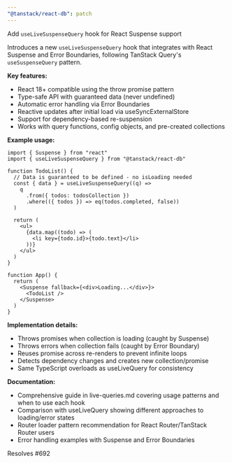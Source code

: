 ```yaml
---
"@tanstack/react-db": patch
---
```


Add `useLiveSuspenseQuery` hook for React Suspense support

Introduces a new `useLiveSuspenseQuery` hook that integrates with React Suspense and Error Boundaries, following TanStack Query's `useSuspenseQuery` pattern.

**Key features:**

- React 18+ compatible using the throw promise pattern
- Type-safe API with guaranteed data (never undefined)
- Automatic error handling via Error Boundaries
- Reactive updates after initial load via useSyncExternalStore
- Support for dependency-based re-suspension
- Works with query functions, config objects, and pre-created collections

**Example usage:**

```tsx
import { Suspense } from "react"
import { useLiveSuspenseQuery } from "@tanstack/react-db"

function TodoList() {
  // Data is guaranteed to be defined - no isLoading needed
  const { data } = useLiveSuspenseQuery((q) =>
    q
      .from({ todos: todosCollection })
      .where(({ todos }) => eq(todos.completed, false))
  )

  return (
    <ul>
      {data.map((todo) => (
        <li key={todo.id}>{todo.text}</li>
      ))}
    </ul>
  )
}

function App() {
  return (
    <Suspense fallback={<div>Loading...</div>}>
      <TodoList />
    </Suspense>
  )
}
```

**Implementation details:**

- Throws promises when collection is loading (caught by Suspense)
- Throws errors when collection fails (caught by Error Boundary)
- Reuses promise across re-renders to prevent infinite loops
- Detects dependency changes and creates new collection/promise
- Same TypeScript overloads as useLiveQuery for consistency

**Documentation:**

- Comprehensive guide in live-queries.md covering usage patterns and when to use each hook
- Comparison with useLiveQuery showing different approaches to loading/error states
- Router loader pattern recommendation for React Router/TanStack Router users
- Error handling examples with Suspense and Error Boundaries

Resolves #692
